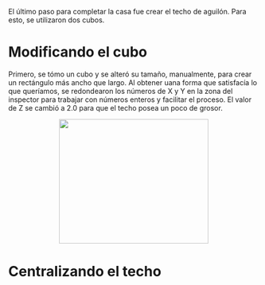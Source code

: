 El último paso para completar la casa fue crear el techo de aguilón. 
Para esto, se utilizaron dos cubos. 

# Modificando el cubo
Primero, se tómo un cubo y se alteró su tamaño, manualmente, para crear un rectángulo más ancho que largo. Al obtener uana forma que satisfacía lo que queríamos, se redondearon los números de X y Y en la zona del inspector para trabajar con números enteros y facilitar el proceso. El valor de Z se cambió a 2.0 para que el techo posea un poco de grosor.

<p align="center">
  <img src="https://github.com/user-attachments/assets/264c68fa-e24c-4907-b278-41111903bbb7" width="300" height="250">
</p>

# Centralizando el techo
